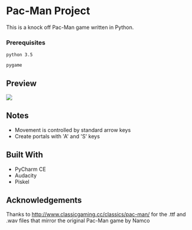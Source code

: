 # Pac-Man Project

This is a knock off Pac-Man game written in Python. 

### Prerequisites

```
python 3.5
```
```
pygame
```

## Preview
![](preview-pacman.gif)

## Notes
* Movement is controlled by standard arrow keys
* Create portals with 'A' and 'S' keys

## Built With

* PyCharm CE
* Audacity
* Piskel

## Acknowledgements
Thanks to http://www.classicgaming.cc/classics/pac-man/ for the .ttf and .wav files that mirror the original Pac-Man game by Namco
